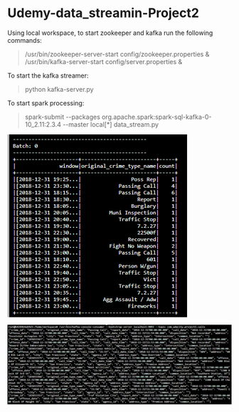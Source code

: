# Udemy-data_streamin-Project2

Using local workspace, to start zookeeper and kafka run the following commands:

> /usr/bin/zookeeper-server-start config/zookeeper.properties &  
> /usr/bin/kafka-server-start config/server.properties &

To start the kafka streamer:
> python kafka-server.py

To start spark processing:

> spark-submit --packages org.apache.spark:spark-sql-kafka-0-10_2.11:2.3.4 --master local[*] data_stream.py


![Crime Statistic](https://github.com/nosrio/Udemy-data_streamin-Project2/blob/master/crime-statistic.PNG)

![Kafka Topic Info](https://github.com/nosrio/Udemy-data_streamin-Project2/blob/master/kafka-topic-info.PNG)
